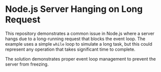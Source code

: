 # Node.js Server Hanging on Long Request

This repository demonstrates a common issue in Node.js where a server hangs due to a long-running request that blocks the event loop.  The example uses a simple `while` loop to simulate a long task, but this could represent any operation that takes significant time to complete.

The solution demonstrates proper event loop management to prevent the server from freezing.